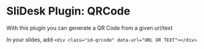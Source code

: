 # SliDesk Plugin: QRCode

With this plugin you can generate a QR Code from a given url/text

In your slides, add `<div class="sd-qrcode" data-url="URL OR TEXT"></div>`.
